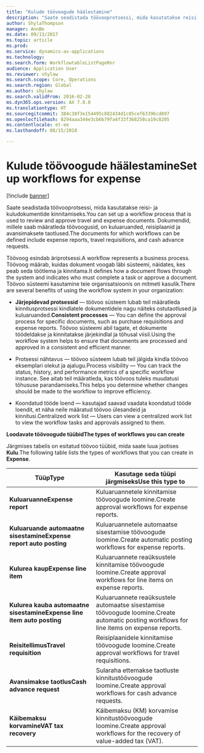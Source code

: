```yaml
---
title: "Kulude töövoogude häälestamine"
description: "Saate seadistada töövooprotsessi, mida kasutatakse reisi- ja kuludokumentide kinnitamiseks."
author: ShylaThompson
manager: AnnBe
ms.date: 09/13/2017
ms.topic: article
ms.prod: 
ms.service: dynamics-ax-applications
ms.technology: 
ms.search.form: WorkflowtableListPageRnr
audience: Application User
ms.reviewer: shylaw
ms.search.scope: Core, Operations
ms.search.region: Global
ms.author: shylaw
ms.search.validFrom: 2016-02-28
ms.dyn365.ops.version: AX 7.0.0
ms.translationtype: HT
ms.sourcegitcommit: 384c38f3e154495c882434d1c85cef63396cd897
ms.openlocfilehash: 8294aaa344e3cb6b79fa4f33f368258ca19c8205
ms.contentlocale: et-ee
ms.lasthandoff: 08/15/2018

---
```


# <a name="set-up-workflows-for-expense"></a><span data-ttu-id="d7d92-103">Kulude töövoogude häälestamine</span><span class="sxs-lookup"><span data-stu-id="d7d92-103">Set up workflows for expense</span></span>

[!include [banner](../includes/banner.md)]

<span data-ttu-id="d7d92-104"> Saate seadistada töövooprotsessi, mida kasutatakse reisi- ja kuludokumentide kinnitamiseks.</span><span class="sxs-lookup"><span data-stu-id="d7d92-104">You can set up a workflow process that is used to review and approve travel and expense documents.</span></span> <span data-ttu-id="d7d92-105">Dokumendid, millele saab määratleda töövoogusid, on kuluaruanded, reisiplaanid ja avansimaksete taotlused.</span><span class="sxs-lookup"><span data-stu-id="d7d92-105">The documents for which workflows can be defined include expense reports, travel requisitions, and cash advance requests.</span></span>

<span data-ttu-id="d7d92-106">Töövoog esindab äriprotsessi.</span><span class="sxs-lookup"><span data-stu-id="d7d92-106">A workflow represents a business process.</span></span> <span data-ttu-id="d7d92-107">Töövoog määrab, kuidas dokument voogab läbi süsteemi, näidates, kes peab seda töötlema ja kinnitama.</span><span class="sxs-lookup"><span data-stu-id="d7d92-107">It defines how a document flows through the system and indicates who must complete a task or approve a document.</span></span> <span data-ttu-id="d7d92-108">Töövoo süsteemi kasutamine teie organisatsioonis on mitmeti kasulik.</span><span class="sxs-lookup"><span data-stu-id="d7d92-108">There are several benefits of using the workflow system in your organization:</span></span>

-   <span data-ttu-id="d7d92-109">**Järjepidevad protsessid** — töövoo süsteem lubab teil määratleda kinnitusprotsessi kindlatele dokumentidele nagu näiteks ostutaotlused ja kuluaruanded.</span><span class="sxs-lookup"><span data-stu-id="d7d92-109">**Consistent processes** — You can define the approval process for specific documents, such as purchase requisitions and expense reports.</span></span> <span data-ttu-id="d7d92-110">Töövoo süsteemi abil tagate, et dokumente töödeldakse ja kinnitatakse järjekindlal ja tõhusal viisil.</span><span class="sxs-lookup"><span data-stu-id="d7d92-110">Using the workflow system helps to ensure that documents are processed and approved in a consistent and efficient manner.</span></span>

-   <span data-ttu-id="d7d92-111">Protsessi nähtavus — töövoo süsteem lubab teil jälgida kindla töövoo eksemplari olekut ja ajalugu.</span><span class="sxs-lookup"><span data-stu-id="d7d92-111">Process visibility — You can track the status, history, and performance metrics of a specific workflow instance.</span></span> <span data-ttu-id="d7d92-112">See aitab teil määratleda, kas töövoos tuleks muudatusi tõhususe parandamiseks.</span><span class="sxs-lookup"><span data-stu-id="d7d92-112">This helps you determine whether changes should be made to the workflow to improve efficiency.</span></span>

-   <span data-ttu-id="d7d92-113">Koondatud tööde loend — kasutajad saavad vaadata koondatud tööde loendit, et näha neile määratud töövoo ülesandeid ja kinnitusi.</span><span class="sxs-lookup"><span data-stu-id="d7d92-113">Centralized work list — Users can view a centralized work list to view the workflow tasks and approvals assigned to them.</span></span> 

<span data-ttu-id="d7d92-114">**Loodavate töövoogude tüübid**</span><span class="sxs-lookup"><span data-stu-id="d7d92-114">**The types of workflows you can create**</span></span>

<span data-ttu-id="d7d92-115">Järgmises tabelis on esitatud töövoo tüübid, mida saate luua jaotises **Kulu**.</span><span class="sxs-lookup"><span data-stu-id="d7d92-115">The following table lists the types of workflows that you can create in **Expense**.</span></span>


|              <span data-ttu-id="d7d92-116"><strong>Tüüp</strong></span><span class="sxs-lookup"><span data-stu-id="d7d92-116"><strong>Type</strong></span></span>              |                   <span data-ttu-id="d7d92-117"><strong>Kasutage seda tüüpi järgmiseks</strong></span><span class="sxs-lookup"><span data-stu-id="d7d92-117"><strong>Use this type to</strong></span></span>                   |
|-------------------------------------------------|-----------------------------------------------------------------------|
|         <span data-ttu-id="d7d92-118"><strong>Kuluaruanne</strong></span><span class="sxs-lookup"><span data-stu-id="d7d92-118"><strong>Expense report</strong></span></span>         |            <span data-ttu-id="d7d92-119">Kuluaruannetele kinnitamise töövoogude loomine.</span><span class="sxs-lookup"><span data-stu-id="d7d92-119">Create approval workflows for expense reports.</span></span>             |
|  <span data-ttu-id="d7d92-120"><strong>Kuluaruande automaatne sisestamine</strong></span><span class="sxs-lookup"><span data-stu-id="d7d92-120"><strong>Expense report auto posting</strong></span></span>   |        <span data-ttu-id="d7d92-121">Kuluaruannetele automaatse sisestamise töövoogude loomine.</span><span class="sxs-lookup"><span data-stu-id="d7d92-121">Create automatic posting workflows for expense reports.</span></span>        |
|       <span data-ttu-id="d7d92-122"><strong>Kulurea kaup</strong></span><span class="sxs-lookup"><span data-stu-id="d7d92-122"><strong>Expense line item</strong></span></span>        |     <span data-ttu-id="d7d92-123">Kuluaruannete reaüksustele kinnitamise töövoogude loomine.</span><span class="sxs-lookup"><span data-stu-id="d7d92-123">Create approval workflows for line items on expense reports.</span></span>      |
| <span data-ttu-id="d7d92-124"><strong>Kulurea kauba automaatne sisestamine</strong></span><span class="sxs-lookup"><span data-stu-id="d7d92-124"><strong>Expense line item auto posting</strong></span></span> | <span data-ttu-id="d7d92-125">Kuluaruannete reaüksustele automaatse sisestamise töövoogude loomine.</span><span class="sxs-lookup"><span data-stu-id="d7d92-125">Create automatic posting workflows for line items on expense reports.</span></span> |
|       <span data-ttu-id="d7d92-126"><strong>Reisitellimus</strong></span><span class="sxs-lookup"><span data-stu-id="d7d92-126"><strong>Travel requisition</strong></span></span>       |          <span data-ttu-id="d7d92-127">Reisiplaanidele kinnitamise töövoogude loomine.</span><span class="sxs-lookup"><span data-stu-id="d7d92-127">Create approval workflows for travel requisitions.</span></span>           |
|      <span data-ttu-id="d7d92-128"><strong>Avansimakse taotlus</strong></span><span class="sxs-lookup"><span data-stu-id="d7d92-128"><strong>Cash advance request</strong></span></span>      |         <span data-ttu-id="d7d92-129">Sularaha ettemakse taotluste kinnitustöövoogude loomine.</span><span class="sxs-lookup"><span data-stu-id="d7d92-129">Create approval workflows for cash advance requests.</span></span>          |
|        <span data-ttu-id="d7d92-130"><strong>Käibemaksu korvamine</strong></span><span class="sxs-lookup"><span data-stu-id="d7d92-130"><strong>VAT tax recovery</strong></span></span>        | <span data-ttu-id="d7d92-131">Käibemaksu (KM) korvamise kinnitustöövoogude loomine.</span><span class="sxs-lookup"><span data-stu-id="d7d92-131">Create approval workflows for the recovery of value-added tax (VAT).</span></span>  |


